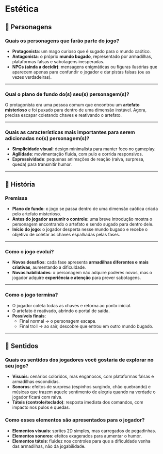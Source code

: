 # Estética  

## 👤 Personagens  

### Quais os personagens que farão parte do jogo?  
- **Protagonista**: um mago curioso que é sugado para o mundo caótico.  
- **Antagonista**: o próprio **mundo bugado**, representado por armadilhas, plataformas falsas e sabotagens inesperadas.  
- **NPCs (ainda a decidir)**: mensagens enigmáticas ou figuras ilusórias que aparecem apenas para confundir o jogador e dar pistas falsas (ou as vezes verdadeiras).  

---

### Qual o plano de fundo do(s) seu(s) personagem(s)?  
O protagonista era uma pessoa comum que encontrou um **artefato misterioso** e foi puxado para dentro de uma dimensão instável. Agora, precisa escapar coletando chaves e reativando o artefato.  

---

### Quais as características mais importantes para serem adicionadas no(s) personagem(s)?  
- **Simplicidade visual**: design minimalista para manter foco no gameplay.  
- **Agilidade**: movimentação fluida, com pulo e corrida responsivos.  
- **Expressividade**: pequenas animações de reação (raiva, surpresa, queda) para transmitir humor.  

---

## 📖 História  

### Premissa  
- **Plano de fundo**: o jogo se passa dentro de uma dimensão caótica criada pelo artefato misterioso.  
- **Antes do jogador assumir o controle**: uma breve introdução mostra o personagem encontrando o artefato e sendo sugado para dentro dele.  
- **Início do jogo**: o jogador desperta nesse mundo bugado e recebe o objetivo de coletar as chaves espalhadas pelas fases.  

---

### Como o jogo evolui?  
- **Novos desafios**: cada fase apresenta **armadilhas diferentes e mais criativas**, aumentando a dificuldade.  
- **Novas habilidades**: o personagem não adquire poderes novos, mas o jogador adquire **experiência e atenção** para prever sabotagens.  

---

### Como o jogo termina?  
- O jogador coleta todas as chaves e retorna ao ponto inicial.  
- O artefato é reativado, abrindo o portal de saída.  
- **Possíveis finais**:  
  - Final normal → o personagem escapa.  
  - Final troll → ao sair, descobre que entrou em outro mundo bugado.  

---

## 👀 Sentidos  

### Quais os sentidos dos jogadores você gostaria de explorar no seu jogo?  
- **Visuais**: cenários coloridos, mas enganosos, com plataformas falsas e armadilhas escondidas.  
- **Sonoros**: efeitos de surpresa (espinhos surgindo, chão quebrando) e músicas que trazem aquele sentimento de alegria quando na verdade o jogador ficará com raiva.  
- **Táteis (controle/teclado)**: resposta imediata dos comandos, com impacto nos pulos e quedas.  

### Como esses elementos são apresentados para o jogador?  
- **Elementos visuais**: sprites 2D simples, mas carregados de pegadinhas.  
- **Elementos sonoros**: efeitos exagerados para aumentar o humor.  
- **Elementos táteis**: fluidez nos controles para que a dificuldade venha das armadilhas, não da jogabilidade.  
